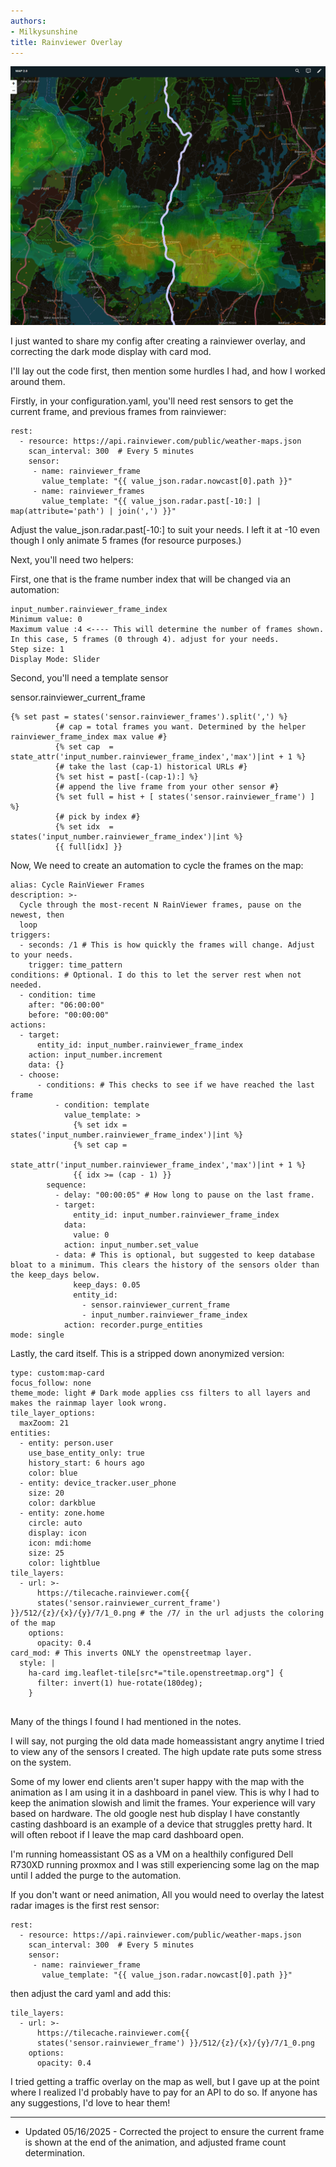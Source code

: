 ```yaml
---
authors: 
- Milkysunshine
title: Rainviewer Overlay
---
```


![rainviewer screenshot](rainviewer.png)

I just wanted to share my config after creating a rainviewer overlay, and correcting the dark mode display with card mod.

I'll lay out the code first, then mention some hurdles I had, and how I worked around them.

Firstly, in your configuration.yaml, you'll need rest sensors to get the current frame, and previous frames from rainviewer:

```
rest:
  - resource: https://api.rainviewer.com/public/weather-maps.json
    scan_interval: 300  # Every 5 minutes
    sensor:
     - name: rainviewer_frame
       value_template: "{{ value_json.radar.nowcast[0].path }}"
     - name: rainviewer_frames
       value_template: "{{ value_json.radar.past[-10:] | map(attribute='path') | join(',') }}"
```

Adjust the value_json.radar.past[-10:] to suit your needs. I left it at -10 even though I only animate 5 frames (for resource purposes.)


Next, you'll need two helpers:

First, one that is the frame number index that will be changed via an automation:

```
input_number.rainviewer_frame_index
Minimum value: 0
Maximum value :4 <---- This will determine the number of frames shown. In this case, 5 frames (0 through 4). adjust for your needs.
Step size: 1
Display Mode: Slider
```


Second, you'll need a template sensor

sensor.rainviewer_current_frame
```
{% set past = states('sensor.rainviewer_frames').split(',') %}
          {# cap = total frames you want. Determined by the helper rainviewer_frame_index max value #}
          {% set cap  = state_attr('input_number.rainviewer_frame_index','max')|int + 1 %}
          {# take the last (cap-1) historical URLs #}
          {% set hist = past[-(cap-1):] %}
          {# append the live frame from your other sensor #}
          {% set full = hist + [ states('sensor.rainviewer_frame') ] %}
          {# pick by index #}
          {% set idx  = states('input_number.rainviewer_frame_index')|int %}
          {{ full[idx] }}
```

Now, We need to create an automation to cycle the frames on the map:

```
alias: Cycle RainViewer Frames
description: >-
  Cycle through the most‑recent N RainViewer frames, pause on the newest, then
  loop
triggers:
  - seconds: /1 # This is how quickly the frames will change. Adjust to your needs.
    trigger: time_pattern
conditions: # Optional. I do this to let the server rest when not needed.
  - condition: time
    after: "06:00:00"
    before: "00:00:00"
actions:
  - target:
      entity_id: input_number.rainviewer_frame_index
    action: input_number.increment
    data: {}
  - choose:
      - conditions: # This checks to see if we have reached the last frame
          - condition: template
            value_template: >
              {% set idx = states('input_number.rainviewer_frame_index')|int %}
              {% set cap =
              state_attr('input_number.rainviewer_frame_index','max')|int + 1 %}
              {{ idx >= (cap - 1) }}
        sequence:
          - delay: "00:00:05" # How long to pause on the last frame.
          - target:
              entity_id: input_number.rainviewer_frame_index
            data:
              value: 0
            action: input_number.set_value
          - data: # This is optional, but suggested to keep database bloat to a minimum. This clears the history of the sensors older than the keep_days below.
              keep_days: 0.05
              entity_id:
                - sensor.rainviewer_current_frame
                - input_number.rainviewer_frame_index
            action: recorder.purge_entities
mode: single

```


Lastly, the card itself. This is a stripped down anonymized version:

```
type: custom:map-card
focus_follow: none
theme_mode: light # Dark mode applies css filters to all layers and makes the rainmap layer look wrong.
tile_layer_options:
  maxZoom: 21
entities:
  - entity: person.user
    use_base_entity_only: true
    history_start: 6 hours ago
    color: blue
  - entity: device_tracker.user_phone
    size: 20
    color: darkblue
  - entity: zone.home
    circle: auto
    display: icon
    icon: mdi:home
    size: 25
    color: lightblue
tile_layers:
  - url: >-
      https://tilecache.rainviewer.com{{
      states('sensor.rainviewer_current_frame') }}/512/{z}/{x}/{y}/7/1_0.png # the /7/ in the url adjusts the coloring of the map
    options:
      opacity: 0.4
card_mod: # This inverts ONLY the openstreetmap layer. 
  style: |
    ha-card img.leaflet-tile[src*="tile.openstreetmap.org"] {
      filter: invert(1) hue-rotate(180deg);
    }


```


Many of the things I found I had mentioned in the notes. 

I will say, not purging the old data made homeassistant angry anytime I tried to view any of the sensors I created. The high update rate puts some stress on the system.

Some of my lower end clients aren't super happy with the map with the animation as I am using it in a dashboard in panel view. This is why I had to keep the animation slowish and limit the frames. Your experience will vary based on hardware. The old google nest hub display I have constantly casting dashboard is an example of a device that struggles pretty hard. It will often reboot if I leave the map card dashboard open.

I'm running homeassistant OS as a VM on a healthily configured Dell R730XD running proxmox and I was still experiencing some lag on the map until I added the purge to the automation.

If you don't want or need animation, All you would need to overlay the latest radar images is the first rest sensor:

```
rest:
  - resource: https://api.rainviewer.com/public/weather-maps.json
    scan_interval: 300  # Every 5 minutes
    sensor:
     - name: rainviewer_frame
       value_template: "{{ value_json.radar.nowcast[0].path }}"
```

then adjust the card yaml and add this:

```
tile_layers:
  - url: >-
      https://tilecache.rainviewer.com{{
      states('sensor.rainviewer_frame') }}/512/{z}/{x}/{y}/7/1_0.png
    options:
      opacity: 0.4
```



I tried getting a traffic overlay on the map as well, but I gave up at the point where I realized I'd probably have to pay for an API to do so. If anyone has any suggestions, I'd love to hear them!

----------------------
- Updated 05/16/2025 -
Corrected the project to ensure the current frame is shown at the end of the animation, and adjusted frame count determination.
